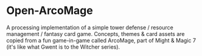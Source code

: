 # Open-ArcoMage
A processing implementation of a simple tower defense / resource management / fantasy card game. Concepts, themes &amp; card assets are copied from a fun game-in-game called ArcoMage, part of Might &amp; Magic 7 (it's like what Gwent is to the Witcher series).
